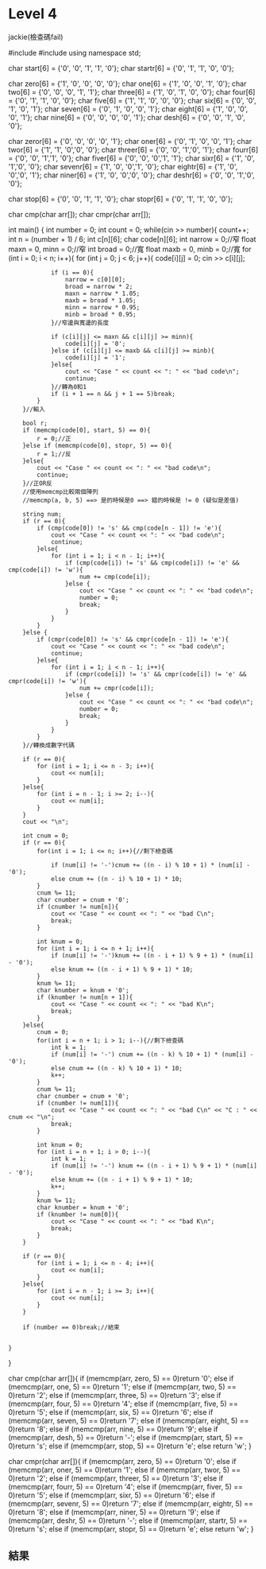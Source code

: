 # Level 4
jackie(檢查碼fail)

#include <iostream>
#include <cstring>
using namespace std;

char start[6] = {'0', '0', '1', '1', '0'};
char startr[6] = {'0', '1', '1', '0', '0'};

char zero[6] = {'1', '0', '0', '0', '0'};
char one[6] = {'1', '0', '0', '1', '0'};
char two[6] = {'0', '0', '0', '1', '1'};
char three[6] = {'1', '0', '1', '0', '0'};
char four[6] = {'0', '1', '1', '0', '0'};
char five[6] = {'1', '1', '0', '0', '0'};
char six[6] = {'0', '0', '1', '0', '1'};
char seven[6] = {'0', '1', '0', '0', '1'};
char eight[6] = {'1', '0', '0', '0', '1'};
char nine[6] = {'0', '0', '0', '0', '1'};
char desh[6] = {'0', '0', '1', '0', '0'};

char zeror[6] = {'0', '0', '0', '0', '1'};
char oner[6] = {'0', '1', '0', '0', '1'};
char twor[6] = {'1', '1', '0','0', '0'};
char threer[6] = {'0', '0', '1','0', '1'};
char fourr[6] = {'0', '0', '1','1', '0'};
char fiver[6] = {'0', '0', '0','1', '1'};
char sixr[6] = {'1', '0', '1','0', '0'};
char sevenr[6] = {'1', '0', '0','1', '0'};
char eightr[6] = {'1', '0', '0','0', '1'};
char niner[6] = {'1', '0', '0','0', '0'};
char deshr[6] = {'0', '0', '1','0', '0'};

char stop[6] = {'0', '0', '1', '1', '0'};
char stopr[6] = {'0', '1', '1', '0', '0'};


char cmp(char arr[]);
char cmpr(char arr[]);

int main() {
    int number = 0;
    int count = 0;
    while(cin >> number){
        count++;
        int n = (number + 1) / 6;
        int c[n][6];
        char code[n][6];
        int narrow = 0;//窄
        float maxn = 0, minn = 0;//窄
        int broad = 0;//寬
        float maxb = 0, minb = 0;//寬
        for (int i = 0; i < n; i++){
            for (int j = 0; j < 6; j++){
                code[i][j] = 0;
                cin >> c[i][j];

                if (i == 0){
                    narrow = c[0][0];
                    broad = narrow * 2;
                    maxn = narrow * 1.05;
                    maxb = broad * 1.05;
                    minn = narrow * 0.95;
                    minb = broad * 0.95;
                }//窄邊與寬邊的長度
                
                if (c[i][j] <= maxn && c[i][j] >= minn){
                    code[i][j] = '0';
                }else if (c[i][j] <= maxb && c[i][j] >= minb){
                    code[i][j] = '1';
                }else{
                    cout << "Case " << count << ": " << "bad code\n";
                    continue;
                }//轉為0和1
                if (i + 1 == n && j + 1 == 5)break;
            }
        }//輸入

        bool r;
        if (memcmp(code[0], start, 5) == 0){
            r = 0;//正
        }else if (memcmp(code[0], stopr, 5) == 0){
            r = 1;//反
        }else{
            cout << "Case " << count << ": " << "bad code\n";
            continue;
        }//正OR反
        //使用memcmp比較兩個陣列
        //memcmp(a, b, 5) ==> 是的時候是0 ==> 錯的時候是 != 0 (疑似是差值)
        
        string num;
        if (r == 0){
            if (cmp(code[0]) != 's' && cmp(code[n - 1]) != 'e'){
                cout << "Case " << count << ": " << "bad code\n";
                continue;
            }else{
                for (int i = 1; i < n - 1; i++){
                    if (cmp(code[i]) != 's' && cmp(code[i]) != 'e' && cmp(code[i]) != 'w'){
                        num += cmp(code[i]);
                    }else {
                        cout << "Case " << count << ": " << "bad code\n";
                        number = 0;
                        break;
                    }
                }
            }
        }else {
            if (cmpr(code[0]) != 's' && cmpr(code[n - 1]) != 'e'){
                cout << "Case " << count << ": " << "bad code\n";
                continue;
            }else{
                for (int i = 1; i < n - 1; i++){
                    if (cmpr(code[i]) != 's' && cmpr(code[i]) != 'e' && cmpr(code[i]) != 'w'){
                        num += cmpr(code[i]);
                    }else {
                        cout << "Case " << count << ": " << "bad code\n";
                        number = 0;
                        break;
                    }
                }
            }
        }//轉換成數字代碼
        
        if (r == 0){
            for (int i = 1; i <= n - 3; i++){
                cout << num[i];
            }
        }else{
            for (int i = n - 1; i >= 2; i--){
                cout << num[i];
            }
        }
        cout << "\n";
        
        int cnum = 0;
        if (r == 0){
            for(int i = 1; i <= n; i++){//剩下檢查碼
                
                if (num[i] != '-')cnum += ((n - i) % 10 + 1) * (num[i] - '0');
                else cnum += ((n - i) % 10 + 1) * 10;
            }
            cnum %= 11;
            char cnumber = cnum + '0';
            if (cnumber != num[n]){
                cout << "Case " << count << ": " << "bad C\n";
                break;
            }
    
            int knum = 0;
            for (int i = 1; i <= n + 1; i++){
                if (num[i] != '-')knum += ((n - i + 1) % 9 + 1) * (num[i] - '0');
                else knum += ((n - i + 1) % 9 + 1) * 10;
            }
            knum %= 11;
            char knumber = knum + '0';
            if (knumber != num[n + 1]){
                cout << "Case " << count << ": " << "bad K\n";
                break;
            }
        }else{
            cnum = 0;
            for(int i = n + 1; i > 1; i--){//剩下檢查碼
                int k = 1;
                if (num[i] != '-') cnum += ((n - k) % 10 + 1) * (num[i] - '0');
                else cnum += ((n - k) % 10 + 1) * 10;
                k++;
            }
            cnum %= 11;
            char cnumber = cnum + '0';
            if (cnumber != num[1]){
                cout << "Case " << count << ": " << "bad C\n" << "C : " << cnum << "\n";
                break;
            }
    
            int knum = 0;
            for (int i = n + 1; i > 0; i--){
                int k = 1;
                if (num[i] != '-') knum += ((n - i + 1) % 9 + 1) * (num[i] - '0');
                else knum += ((n - i + 1) % 9 + 1) * 10;
                k++;
            }
            knum %= 11;
            char knumber = knum + '0';
            if (knumber != num[0]){
                cout << "Case " << count << ": " << "bad K\n";
                break;
            }
        }

        if (r == 0){
            for (int i = 1; i <= n - 4; i++){
                cout << num[i];
            }
        }else{
            for (int i = n - 1; i >= 3; i++){
                cout << num[i];
            }
        }

        if (number == 0)break;//結束

        
    }
} 

char cmp(char arr[]){
    if (memcmp(arr, zero, 5) == 0)return '0';
    else if (memcmp(arr, one, 5) == 0)return '1';
    else if (memcmp(arr, two, 5) == 0)return '2';
    else if (memcmp(arr, three, 5) == 0)return '3';
    else if (memcmp(arr, four, 5) == 0)return '4';
    else if (memcmp(arr, five, 5) == 0)return '5';
    else if (memcmp(arr, six, 5) == 0)return '6';
    else if (memcmp(arr, seven, 5) == 0)return '7';
    else if (memcmp(arr, eight, 5) == 0)return '8';
    else if (memcmp(arr, nine, 5) == 0)return '9';
    else if (memcmp(arr, desh, 5) == 0)return '-';
    else if (memcmp(arr, start, 5) == 0)return 's';
    else if (memcmp(arr, stop, 5) == 0)return 'e';
    else return 'w';
}

char cmpr(char arr[]){
    if (memcmp(arr, zero, 5) == 0)return '0';
    else if (memcmp(arr, oner, 5) == 0)return '1';
    else if (memcmp(arr, twor, 5) == 0)return '2';
    else if (memcmp(arr, threer, 5) == 0)return '3';
    else if (memcmp(arr, fourr, 5) == 0)return '4';
    else if (memcmp(arr, fiver, 5) == 0)return '5';
    else if (memcmp(arr, sixr, 5) == 0)return '6';
    else if (memcmp(arr, sevenr, 5) == 0)return '7';
    else if (memcmp(arr, eightr, 5) == 0)return '8';
    else if (memcmp(arr, niner, 5) == 0)return '9';
    else if (memcmp(arr, deshr, 5) == 0)return '-';
    else if (memcmp(arr, startr, 5) == 0)return 's';
    else if (memcmp(arr, stopr, 5) == 0)return 'e';
    else return 'w';
}

## 結果

